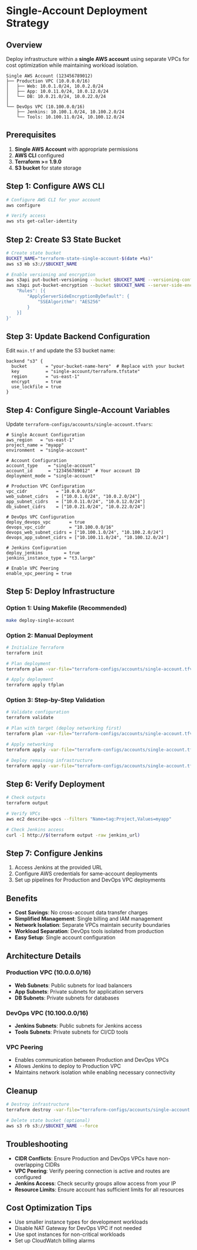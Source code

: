 # Single-Account Deployment Strategy

## Overview

Deploy infrastructure within a **single AWS account** using separate VPCs for cost optimization while maintaining workload isolation.

```
Single AWS Account (123456789012)
├── Production VPC (10.0.0.0/16)
│   ├── Web: 10.0.1.0/24, 10.0.2.0/24
│   ├── App: 10.0.11.0/24, 10.0.12.0/24
│   └── DB: 10.0.21.0/24, 10.0.22.0/24
│
└── DevOps VPC (10.100.0.0/16)
    ├── Jenkins: 10.100.1.0/24, 10.100.2.0/24
    └── Tools: 10.100.11.0/24, 10.100.12.0/24
```

## Prerequisites

1. **Single AWS Account** with appropriate permissions
2. **AWS CLI** configured
3. **Terraform >= 1.9.0**
4. **S3 bucket** for state storage

## Step 1: Configure AWS CLI

```bash
# Configure AWS CLI for your account
aws configure

# Verify access
aws sts get-caller-identity
```

## Step 2: Create S3 State Bucket

```bash
# Create state bucket
BUCKET_NAME="terraform-state-single-account-$(date +%s)"
aws s3 mb s3://$BUCKET_NAME

# Enable versioning and encryption
aws s3api put-bucket-versioning --bucket $BUCKET_NAME --versioning-configuration Status=Enabled
aws s3api put-bucket-encryption --bucket $BUCKET_NAME --server-side-encryption-configuration '{
    "Rules": [{
        "ApplyServerSideEncryptionByDefault": {
            "SSEAlgorithm": "AES256"
        }
    }]
}'
```

## Step 3: Update Backend Configuration

Edit `main.tf` and update the S3 bucket name:

```hcl
backend "s3" {
  bucket       = "your-bucket-name-here"  # Replace with your bucket
  key          = "single-account/terraform.tfstate"
  region       = "us-east-1"
  encrypt      = true
  use_lockfile = true
}
```

## Step 4: Configure Single-Account Variables

Update `terraform-configs/accounts/single-account.tfvars`:

```hcl
# Single Account Configuration
aws_region   = "us-east-1"
project_name = "myapp"
environment  = "single-account"

# Account Configuration
account_type    = "single-account"
account_id      = "123456789012"  # Your account ID
deployment_mode = "single-account"

# Production VPC Configuration
vpc_cidr           = "10.0.0.0/16"
web_subnet_cidrs   = ["10.0.1.0/24", "10.0.2.0/24"]
app_subnet_cidrs   = ["10.0.11.0/24", "10.0.12.0/24"]
db_subnet_cidrs    = ["10.0.21.0/24", "10.0.22.0/24"]

# DevOps VPC Configuration
deploy_devops_vpc       = true
devops_vpc_cidr         = "10.100.0.0/16"
devops_web_subnet_cidrs = ["10.100.1.0/24", "10.100.2.0/24"]
devops_app_subnet_cidrs = ["10.100.11.0/24", "10.100.12.0/24"]

# Jenkins Configuration
deploy_jenkins        = true
jenkins_instance_type = "t3.large"

# Enable VPC Peering
enable_vpc_peering = true
```

## Step 5: Deploy Infrastructure

### Option 1: Using Makefile (Recommended)
```bash
make deploy-single-account
```

### Option 2: Manual Deployment
```bash
# Initialize Terraform
terraform init

# Plan deployment
terraform plan -var-file="terraform-configs/accounts/single-account.tfvars" -out=tfplan

# Apply deployment
terraform apply tfplan
```

### Option 3: Step-by-Step Validation
```bash
# Validate configuration
terraform validate

# Plan with target (deploy networking first)
terraform plan -var-file="terraform-configs/accounts/single-account.tfvars" -target=module.networking -target=module.devops_vpc

# Apply networking
terraform apply -var-file="terraform-configs/accounts/single-account.tfvars" -target=module.networking -target=module.devops_vpc

# Deploy remaining infrastructure
terraform apply -var-file="terraform-configs/accounts/single-account.tfvars"
```

## Step 6: Verify Deployment

```bash
# Check outputs
terraform output

# Verify VPCs
aws ec2 describe-vpcs --filters "Name=tag:Project,Values=myapp"

# Check Jenkins access
curl -I http://$(terraform output -raw jenkins_url)
```

## Step 7: Configure Jenkins

1. Access Jenkins at the provided URL
2. Configure AWS credentials for same-account deployments
3. Set up pipelines for Production and DevOps VPC deployments

## Benefits

- **Cost Savings**: No cross-account data transfer charges
- **Simplified Management**: Single billing and IAM management
- **Network Isolation**: Separate VPCs maintain security boundaries
- **Workload Separation**: DevOps tools isolated from production
- **Easy Setup**: Single account configuration

## Architecture Details

### Production VPC (10.0.0.0/16)
- **Web Subnets**: Public subnets for load balancers
- **App Subnets**: Private subnets for application servers
- **DB Subnets**: Private subnets for databases

### DevOps VPC (10.100.0.0/16)
- **Jenkins Subnets**: Public subnets for Jenkins access
- **Tools Subnets**: Private subnets for CI/CD tools

### VPC Peering
- Enables communication between Production and DevOps VPCs
- Allows Jenkins to deploy to Production VPC
- Maintains network isolation while enabling necessary connectivity

## Cleanup

```bash
# Destroy infrastructure
terraform destroy -var-file="terraform-configs/accounts/single-account.tfvars"

# Delete state bucket (optional)
aws s3 rb s3://$BUCKET_NAME --force
```

## Troubleshooting

- **CIDR Conflicts**: Ensure Production and DevOps VPCs have non-overlapping CIDRs
- **VPC Peering**: Verify peering connection is active and routes are configured
- **Jenkins Access**: Check security groups allow access from your IP
- **Resource Limits**: Ensure account has sufficient limits for all resources

## Cost Optimization Tips

- Use smaller instance types for development workloads
- Disable NAT Gateway for DevOps VPC if not needed
- Use spot instances for non-critical workloads
- Set up CloudWatch billing alarms
